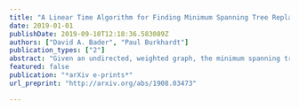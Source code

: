 ```yaml
---
title: "A Linear Time Algorithm for Finding Minimum Spanning Tree Replacement Edges"
date: 2019-01-01
publishDate: 2019-09-10T12:18:36.583089Z
authors: ["David A. Bader", "Paul Burkhardt"]
publication_types: ["2"]
abstract: "Given an undirected, weighted graph, the minimum spanning tree (MST) is a tree that connects all of the vertices of the graph with minimum sum of edge weights. In real world applications, network designers often seek to quickly find a replacement edge for each edge in the MST. For example, when a traffic accident closes a road in a transportation network, or a line goes down in a communication network, the replacement edge may reconnect the MST at lowest cost. In the paper, we consider the case of finding the lowest cost replacement edge for each edge of the MST. A previous algorithm by Tarjan takes  O(mα(n,m))  time, where  α(n,m)  is the inverse Ackermann's function. Our algorithm is the first that runs in  O(n+m)  time and  O(n+m)  space. Moreover, it is easy to implement and our experimental study demonstrates fast performance on several types of graphs. The most vital edge is the graph edge whose removal causes the largest increase in weight of the minimum spanning tree. Our algorithm also finds the most vital edge in linear time."
featured: false
publication: "*arXiv e-prints*"
url_preprint: "http://arxiv.org/abs/1908.03473"

---
```


